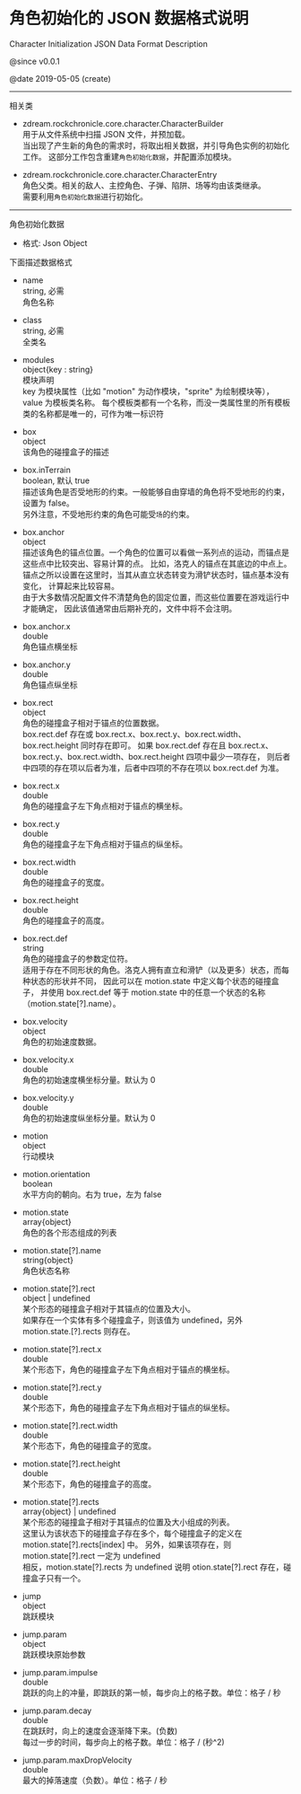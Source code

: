 
#	角色初始化的 JSON 数据格式说明
Character Initialization JSON Data Format Description

@since v0.0.1

@date 2019-05-05 (create)

---

相关类

*	zdream.rockchronicle.core.character.CharacterBuilder
	<br/>用于从文件系统中扫描 JSON 文件，并预加载。
	<br/>当出现了产生新的角色的需求时，将取出相关数据，并引导角色实例的初始化工作。
	这部分工作包含重建``角色初始化数据``，并配置添加模块。
	
*	zdream.rockchronicle.core.character.CharacterEntry
	<br/>角色父类。相关的敌人、主控角色、子弹、陷阱、场等均由该类继承。
	<br/>需要利用``角色初始化数据``进行初始化。

---

角色初始化数据

*	格式: Json Object

下面描述数据格式

*	name
	<br/>string, 必需
	<br/>角色名称

*	class
	<br/>string, 必需
	<br/>全类名
	
*	modules
	<br/>object{key : string}
	<br/>模块声明
	<br/>key 为模块属性（比如 "motion" 为动作模块，"sprite" 为绘制模块等），value 为模板类名称。
	每个模板类都有一个名称，而没一类属性里的所有模板类的名称都是唯一的，可作为唯一标识符

*	box
	<br/>object
	<br/>该角色的碰撞盒子的描述
	
*	box.inTerrain
	<br/>boolean, 默认 true
	<br/>描述该角色是否受地形的约束。一般能够自由穿墙的角色将不受地形的约束，设置为 false。
	<br/>另外注意，不受地形约束的角色可能受``场``的约束。
	
*	box.anchor
	<br/>object
	<br/>描述该角色的锚点位置。一个角色的位置可以看做一系列点的运动，而锚点是这些点中比较突出、容易计算的点。
	比如，洛克人的锚点在其底边的中点上。锚点之所以设置在这里时，当其从直立状态转变为滑铲状态时，锚点基本没有变化，
	计算起来比较容易。
	<br/>由于大多数情况配置文件不清楚角色的固定位置，而这些位置要在游戏运行中才能确定，
	因此该值通常由后期补充的，文件中将不会注明。
	
*	box.anchor.x
	<br/>double
	<br/>角色锚点横坐标
	
*	box.anchor.y
	<br/>double
	<br/>角色锚点纵坐标
	
*	box.rect
	<br/>object
	<br/>角色的碰撞盒子相对于锚点的位置数据。
	<br/>box.rect.def 存在或 box.rect.x、box.rect.y、box.rect.width、box.rect.height 同时存在即可。
	如果 box.rect.def 存在且 box.rect.x、box.rect.y、box.rect.width、box.rect.height 四项中最少一项存在，
	则后者中四项的存在项以后者为准，后者中四项的不存在项以 box.rect.def 为准。

*	box.rect.x
	<br/>double
	<br/>角色的碰撞盒子左下角点相对于锚点的横坐标。

*	box.rect.y
	<br/>double
	<br/>角色的碰撞盒子左下角点相对于锚点的纵坐标。

*	box.rect.width
	<br/>double
	<br/>角色的碰撞盒子的宽度。

*	box.rect.height
	<br/>double
	<br/>角色的碰撞盒子的高度。

*	box.rect.def
	<br/>string
	<br/>角色的碰撞盒子的参数定位符。
	<br/>适用于存在不同形状的角色。洛克人拥有直立和滑铲（以及更多）状态，而每种状态的形状并不同，
	因此可以在 motion.state 中定义每个状态的碰撞盒子，
	并使用 box.rect.def 等于 motion.state 中的任意一个状态的名称（motion.state[?].name）。
	
*	box.velocity
	<br/>object
	<br/>角色的初始速度数据。

*	box.velocity.x
	<br/>double
	<br/>角色的初始速度横坐标分量。默认为 0

*	box.velocity.y
	<br/>double
	<br/>角色的初始速度纵坐标分量。默认为 0

*	motion
	<br/>object
	<br/>行动模块

*	motion.orientation
	<br/>boolean
	<br/>水平方向的朝向。右为 true，左为 false

*	motion.state
	<br/>array{object}
	<br/>角色的各个形态组成的列表
	
*	motion.state[?].name
	<br/>string{object}
	<br/>角色状态名称

*	motion.state[?].rect
	<br/>object | undefined
	<br/>某个形态的碰撞盒子相对于其锚点的位置及大小。
	<br/>如果存在一个实体有多个碰撞盒子，则该值为 undefined，另外 motion.state.[?].rects 则存在。

*	motion.state[?].rect.x
	<br/>double
	<br/>某个形态下，角色的碰撞盒子左下角点相对于锚点的横坐标。

*	motion.state[?].rect.y
	<br/>double
	<br/>某个形态下，角色的碰撞盒子左下角点相对于锚点的纵坐标。

*	motion.state[?].rect.width
	<br/>double
	<br/>某个形态下，角色的碰撞盒子的宽度。

*	motion.state[?].rect.height
	<br/>double
	<br/>某个形态下，角色的碰撞盒子的高度。

*	motion.state[?].rects
	<br/>array{object} | undefined
	<br/>某个形态的碰撞盒子相对于其锚点的位置及大小组成的列表。
	<br/>这里认为该状态下的碰撞盒子存在多个，每个碰撞盒子的定义在 motion.state[?].rects[index] 中。
	另外，如果该项存在，则 motion.state[?].rect 一定为 undefined
	<br/>相反，motion.state[?].rects 为 undefined 说明 
	otion.state[?].rect 存在，碰撞盒子只有一个。
	
*	jump
	<br/>object
	<br/>跳跃模块
	
*	jump.param
	<br/>object
	<br/>跳跃模块原始参数
	
*	jump.param.impulse
	<br/>double
	<br/>跳跃的向上的冲量，即跳跃的第一帧，每步向上的格子数。单位：格子 / 秒
	
*	jump.param.decay
	<br/>double
	<br/>在跳跃时，向上的速度会逐渐降下来。(负数)
	<br/>每过一步的时间，每步向上的格子数。单位：格子 / (秒^2)
	
*	jump.param.maxDropVelocity
	<br/>double
	<br/>最大的掉落速度（负数）。单位：格子 / 秒

